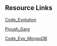 ## **Resource Links**

[Code_Evolution](https://www.youtube.com/playlist?list=PLC3y8-rFHvwh8shCMHFA5kWxD9PaPwxaY)

[Piyush_Garg](https://www.youtube.com/playlist?list=PLinedj3B30sDby4Al-i13hQJGQoRQDfPo)

[Code_Evo_MongoDB](https://www.youtube.com/playlist?list=PLC3y8-rFHvwh11bWtwm3_qKvo46uDmaal)